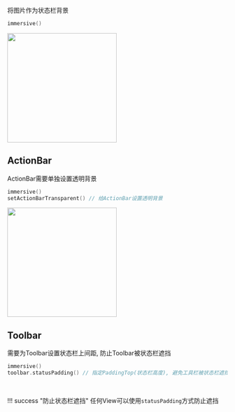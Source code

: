 

将图片作为状态栏背景
<br>

```kotlin
immersive()
```

<img src="https://i.loli.net/2021/08/14/IGo5tnA6ENvRTfp.png" width="250"/>

## ActionBar

ActionBar需要单独设置透明背景

```kotlin
immersive()
setActionBarTransparent() // 给ActionBar设置透明背景
```

<img src="https://i.loli.net/2021/08/14/VJmtPjAEk619v2B.jpg" width="250"/>

## Toolbar

需要为Toolbar设置状态栏上间距, 防止Toolbar被状态栏遮挡

```kotlin
immersive()
toolbar.statusPadding() // 指定PaddingTop(状态栏高度), 避免工具栏被状态栏遮挡
```
<br>

!!! success "防止状态栏遮挡"
    任何View可以使用`statusPadding`方式防止遮挡
